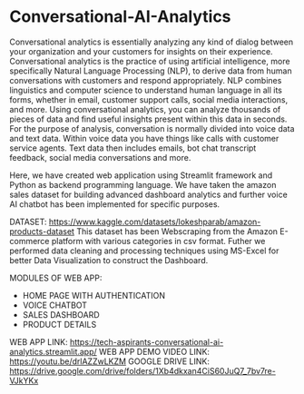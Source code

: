# Conversational-AI-Analytics

Conversational analytics is essentially analyzing any kind of dialog between your organization and your customers for insights on their experience.
Conversational analytics is the practice of using artificial intelligence, more specifically Natural Language Processing (NLP), to derive data from human conversations with customers and respond appropriately. NLP combines linguistics and computer science to understand human language in all its forms, whether in email, customer support calls, social media interactions, and more. Using conversational analytics, you can analyze thousands of pieces of data and find useful insights present within this data in seconds. For the purpose of analysis, conversation is normally divided into voice data and text data. Within voice data you have things like calls with customer service agents. Text data then includes emails, bot chat transcript feedback, social media conversations and more.

Here, we have created web application using Streamlit framework and Python as backend programming language. We have taken the amazon sales dataset for building advanced dashboard analytics and further voice AI chatbot has been implemented for specific purposes. 

DATASET: https://www.kaggle.com/datasets/lokeshparab/amazon-products-dataset
This dataset has been Webscraping from the Amazon E-commerce platform with various categories in csv format. Futher we performed data cleaning and processing techniques using MS-Excel for better Data Visualization to construct the Dashboard.

MODULES OF WEB APP: 
  * HOME PAGE WITH AUTHENTICATION
  * VOICE CHATBOT
  * SALES DASHBOARD
  * PRODUCT DETAILS

WEB APP LINK: https://tech-aspirants-conversational-ai-analytics.streamlit.app/
WEB APP DEMO VIDEO LINK: https://youtu.be/drlAZZwLKZM
GOOGLE DRIVE LINK: https://drive.google.com/drive/folders/1Xb4dkxan4CiS60JuQ7_7bv7re-VJkYKx

